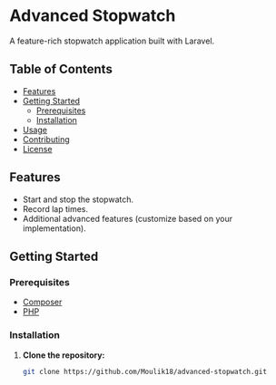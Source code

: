 # Advanced Stopwatch

A feature-rich stopwatch application built with Laravel.

## Table of Contents

- [Features](#features)
- [Getting Started](#getting-started)
  - [Prerequisites](#prerequisites)
  - [Installation](#installation)
- [Usage](#usage)
- [Contributing](#contributing)
- [License](#license)

## Features

- Start and stop the stopwatch.
- Record lap times.
- Additional advanced features (customize based on your implementation).

## Getting Started

### Prerequisites

- [Composer](https://getcomposer.org/)
- [PHP](https://www.php.net/)

### Installation

1. **Clone the repository:**

   ```bash
   git clone https://github.com/Moulik18/advanced-stopwatch.git
